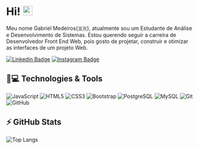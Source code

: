 # Hi! <img src="https://media.giphy.com/media/hvRJCLFzcasrR4ia7z/giphy.gif" width="25px">
Meu nome Gabriel Medeiros(🇧🇷), atualmente sou um Estudante de Análise e Desenvolvimento de Sistemas.
Estou querendo seguir a carreira de Desenvolvedor Front End Web, pois gosto de projetar, construir e otimizar as interfaces de um projeto Web.

[![Linkedin Badge](https://img.shields.io/badge/-LinkedIn-blue?style=flat-square&logo=Linkedin&logoColor=white&link=https://www.linkedin.com/in/gabriel-medeiros-52428819b/)](https://www.linkedin.com/in/gabriel-medeiros-52428819b/) 
[![Instagram Badge](https://img.shields.io/badge/-gabrielm-purple?style=flat-square&logo=instagram&logoColor=white&link=https://www.instagram.com/gabrielgmedeiros/?hl=pt-br)](https://instagram.com/gabrielgmedeiros)

## 🚀💻 Technologies & Tools

![JavaScript](https://img.shields.io/badge/-JavaScript-black?style=flat-square&logo=javascript)
![HTML5](https://img.shields.io/badge/-HTML5-E34F26?style=flat-square&logo=html5&logoColor=white)
![CSS3](https://img.shields.io/badge/-CSS3-1572B6?style=flat-square&logo=css3)
![Bootstrap](https://img.shields.io/badge/-Bootstrap-563D7C?style=flat-square&logo=bootstrap)
![PostgreSQL](https://img.shields.io/badge/-PostgreSQL-336791?style=flat-square&logo=postgresql)
![MySQL](https://img.shields.io/badge/-MySQL-black?style=flat-square&logo=mysql)
![Git](https://img.shields.io/badge/-Git-black?style=flat-square&logo=git)
![GitHub](https://img.shields.io/badge/-GitHub-181717?style=flat-square&logo=github)

## ⚡ GitHub Stats

![Top Langs](https://github-readme-stats.vercel.app/api/top-langs/?username=GabrielMedeiross&hide=TeX&layout=compact)
